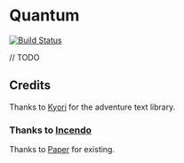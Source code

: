 # Quantum

[![Build Status](https://ci.kscott.dev/api/badges/kadenscott/Quantum/status.svg?ref=refs/heads/v2)](https://ci.kscott.dev/kadenscott/Quantum)

// TODO

## Credits

Thanks to [Kyori](https://github.com/KyoriPowered) for the adventure text library.

### Thanks to [Incendo](https://github.com/Incendo)




Thanks to [Paper](https://papermc.io) for existing.
